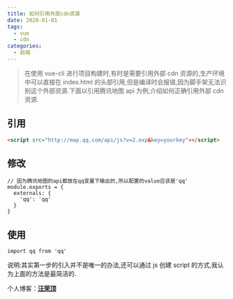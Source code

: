 ```yaml
---
title: 如何引用外部cdn资源
date: 2020-01-01
tags:
  - vue
  - cdn
categories:
  - 前端
---
```


> 在使用 vue-cli 进行项目构建时,有时是需要引用外部 cdn 资源的,生产环境中可以直接在 index.html 的头部引用,但是编译时会报错,因为脚手架无法识别这个外部资源.下面以引用腾讯地图 api 为例,介绍如何正确引用外部 cdn 资源.

<!-- more -->

## 引用

```html
<script src="http://map.qq.com/api/js?v=2.exp&key=yourkey"></script>
```

## 修改

```ecmascript
// 因为腾讯地图的api都放在qq变量下输出的,所以配置的value应该是'qq'
module.exports = {
  externals: {
    'qq': 'qq'
  }
}
```

## 使用

```ecmascript 6
import qq from 'qq'
```

说明:其实第一步的引入并不是唯一的办法,还可以通过 js 创建 script 的方式,我认为上面的方法是最简洁的.

个人博客：[**汪荣顶**](www.fedtop.com)
